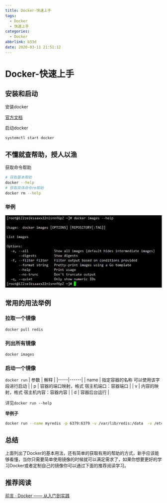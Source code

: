 ```yaml
---
title: Docker-快速上手
tags:
  - Docker
  - 快速上手
categories:
  - Docker
abbrlink: b33d
date: 2020-03-11 21:51:12
---
```

# Docker-快速上手
## 安装和启动
安装docker

[官方文档](https://docs.docker.com/engine/install/)

启动docker
```bash
systemctl start docker
```



## 不懂就查帮助，授人以渔

获取命令帮助
```bash
# 获取基本帮助
docker --help
# 获取具体命令rm帮助
docker rm --help
```
### 举例

![获取images的帮助](./2020-03-12-01-15-53.jpg)

## 常用的用法举例

### 拉取一个镜像

```bash
docker pull redis
```

### 列出所有镜像
```bash
docker images
```

### 启动一个镜像
`docker run`
| 参数 | 解释 |
|-----|------|
| name | 指定容器的名称 可以使用该字段进行启动 |
| p | 容器的端口映射，格式 宿主机端口：容器端口 |
| v | 内容的映射，格式 宿主机内容：容器内容 |
| d | 容器后台运行 |

详见`docker run --help`

**举例子**
```bash
docker run --name myredis -p 6379:6379 -v /var/lib/redis:/data  -v /etc/redis/redis.conf:/etc/redis/redis.conf -d redis
```

## 总结

上面列出了Docker的基本用法，还有简单的获取有用的帮助的方式，新手应该能够看懂，当你只需要简单使用镜像的时候就可以满足需求了，如果你想要更好的学习Docker或者定制自己的镜像你可以通过下面的推荐阅读学习。

## 推荐阅读

[前言 · Docker —— 从入门到实践](https://yeasy.gitbooks.io/docker_practice/)
